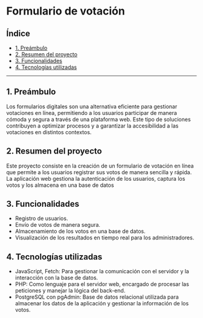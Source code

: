 # Formulario de votación

## Índice

* [1. Preámbulo](#1-preámbulo)
* [2. Resumen del proyecto](#2-resumen-del-proyecto)
* [3. Funcionalidades](#3-funcionalidades)
* [4. Tecnologías utilizadas](#4-tecnologías-utilizadas)



***

## 1. Preámbulo

 Los formularios digitales son una alternativa eficiente para gestionar votaciones en línea, permitiendo a 
 los usuarios participar de manera cómoda y segura a través de una plataforma web. Este tipo de soluciones 
 contribuyen a optimizar procesos y a garantizar la accesibilidad a las votaciones en distintos contextos.

## 2. Resumen del proyecto
 Este proyecto consiste en la creación de un formulario de votación en línea que permite a los usuarios 
 registrar sus votos de manera sencilla y rápida. La aplicación web gestiona la 
 autenticación de los usuarios, captura los votos y los almacena en una base de datos

 
## 3. Funcionalidades
- Registro de usuarios.
- Envío de votos de manera segura.
- Almacenamiento de los votos en una base de datos.
- Visualización de los resultados en tiempo real para los administradores.
  


## 4. Tecnologías utilizadas

- JavaScript, Fetch: Para gestionar la comunicación con el servidor y la interacción con la base de datos.
- PHP: Como lenguaje para el servidor web, encargado de procesar las peticiones y manejar la lógica del back-end.
- PostgreSQL con pgAdmin: Base de datos relacional utilizada para almacenar los datos de la aplicación y gestionar la información de los votos.







